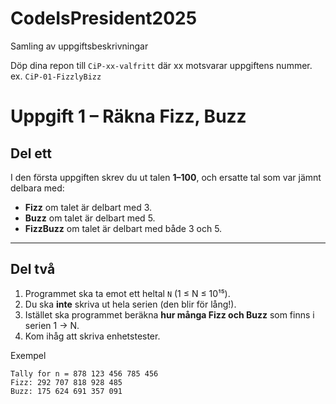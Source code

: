 # CodeIsPresident2025
Samling av uppgiftsbeskrivningar

Döp dina repon till `CiP-xx-valfritt` där xx motsvarar uppgiftens nummer.    
ex. `CiP-01-FizzlyBizz`


# Uppgift 1 – Räkna Fizz, Buzz
## Del ett
I den första uppgiften skrev du ut talen **1–100**, och ersatte tal som var jämnt delbara med:
 
- **Fizz** om talet är delbart med 3.
- **Buzz** om talet är delbart med 5.
- **FizzBuzz** om talet är delbart med både 3 och 5.
 
---
 
## Del två
 
1. Programmet ska ta emot ett heltal `N` (1 ≤ N ≤ 10¹⁵).  
2. Du ska **inte** skriva ut hela serien (den blir för lång!).  
3. Istället ska programmet beräkna **hur många Fizz och Buzz** som finns i serien 1 → N.
4. Kom ihåg att skriva enhetstester.

Exempel
```
Tally for n = 878 123 456 785 456
Fizz: 292 707 818 928 485
Buzz: 175 624 691 357 091
```
